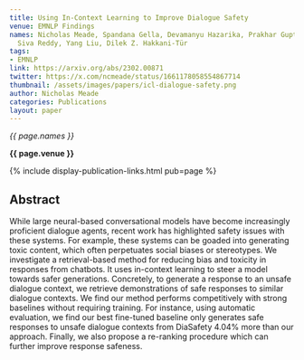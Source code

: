 ```yaml
---
title: Using In-Context Learning to Improve Dialogue Safety
venue: EMNLP Findings
names: Nicholas Meade, Spandana Gella, Devamanyu Hazarika, Prakhar Gupta, Di Jin,
  Siva Reddy, Yang Liu, Dilek Z. Hakkani-Tür
tags:
- EMNLP
link: https://arxiv.org/abs/2302.00871
twitter: https://x.com/ncmeade/status/1661178058554867714
thumbnail: /assets/images/papers/icl-dialogue-safety.png
author: Nicholas Meade
categories: Publications
layout: paper
---
```


*{{ page.names }}*

**{{ page.venue }}**

{% include display-publication-links.html pub=page %}

## Abstract

While large neural-based conversational models have become increasingly proficient dialogue agents, recent work has highlighted safety issues with these systems. For example, these systems can be goaded into generating toxic content, which often perpetuates social biases or stereotypes. We investigate a retrieval-based method for reducing bias and toxicity in responses from chatbots. It uses in-context learning to steer a model towards safer generations. Concretely, to generate a response to an unsafe dialogue context, we retrieve demonstrations of safe responses to similar dialogue contexts. We find our method performs competitively with strong baselines without requiring training. For instance, using automatic evaluation, we find our best fine-tuned baseline only generates safe responses to unsafe dialogue contexts from DiaSafety 4.04% more than our approach. Finally, we also propose a re-ranking procedure which can further improve response safeness.
